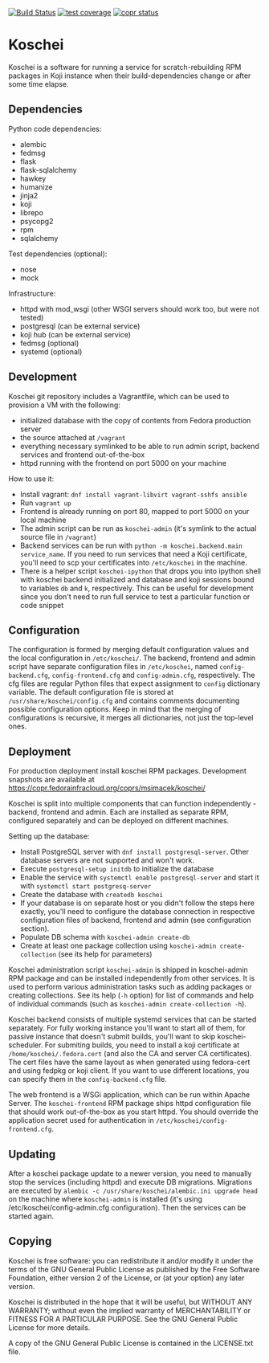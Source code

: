 [![Build Status](https://travis-ci.org/msimacek/koschei.svg?branch=master)](https://travis-ci.org/msimacek/koschei)
[![test coverage](https://img.shields.io/codecov/c/github/msimacek/koschei/master.svg)](https://codecov.io/gh/msimacek/koschei)
[![copr status](https://copr.fedorainfracloud.org/coprs/msimacek/koschei/package/koschei/status_image/last_build.png)](https://copr.fedorainfracloud.org/coprs/msimacek/koschei/)



Koschei
=======

Koschei is a software for running a service for scratch-rebuilding RPM
packages in Koji instance when their build-dependencies change or
after some time elapse.


Dependencies
------------

Python code dependencies:
- alembic
- fedmsg
- flask
- flask-sqlalchemy
- hawkey
- humanize
- jinja2
- koji
- librepo
- psycopg2
- rpm
- sqlalchemy

Test dependencies (optional):
- nose
- mock

Infrastructure:
- httpd with mod_wsgi (other WSGI servers should work too, but were not tested)
- postgresql (can be external service)
- koji hub (can be external service)
- fedmsg (optional)
- systemd (optional)


Development
-----------
Koschei git repository includes a Vagrantfile, which can be used to provision
a VM with the following:
- initialized database with the copy of contents from Fedora production server
- the source attached at `/vagrant`
- everything necessary symlinked to be able to run admin script, backend
  services and frontend out-of-the-box
- httpd running with the frontend on port 5000 on your machine

How to use it:
- Install vagrant: `dnf install vagrant-libvirt vagrant-sshfs ansible`
- Run `vagrant up`
- Frontend is already running on port 80, mapped to port 5000 on your local
  machine
- The admin script can be run as `koschei-admin` (it's symlink to the actual
  source file in `/vagrant`)
- Backend services can be run with `python -m koschei.backend.main
  service_name`. If you need to run services that need a Koji certificate,
  you'll need to scp your certificates into `/etc/koschei` in the machine.
- There is a helper script `koschei-ipython` that drops you into ipython shell
  with koschei backend initialized and database and koji sessions bound to
  variables `db` and `k`, respectively. This can be useful for development since
  you don't need to run full service to test a particular function or code
  snippet


Configuration
-------------
The configuration is formed by merging default configuration values and the
local configuration in `/etc/koschei/`. The backend, frontend and admin script
have separate configuration files in `/etc/koschei`, named `config-backend.cfg`,
`config-frontend.cfg` and `config-admin.cfg`, respectively. The cfg files are
regular Python files that expect assignment to `config` dictionary variable. The
default configuration file is stored at `/usr/share/koschei/config.cfg` and
contains comments documenting possible configuration options. Keep in mind that
the merging of configurations is recursive, it merges all dictionaries, not
just the top-level ones.


Deployment
----------
For production deployment install koschei RPM packages.
Development snapshots are available at
https://copr.fedorainfracloud.org/coprs/msimacek/koschei/

Koschei is split into multiple components that can function independently -
backend, frontend and admin. Each are installed as separate RPM,
configured separately and can be deployed on different machines.

Setting up the database:
- Install PostgreSQL server with `dnf install postgresql-server`. Other
  database servers are not supported and won't work.
- Execute `postgresql-setup initdb` to initialize the database
- Enable the service with `systemctl enable postgresql-server`
  and start it with `systemctl start postgresq-server`
- Create the database with `createdb koschei`
- If your database is on separate host or you didn't follow the steps here
  exactly, you'll need to configure the database connection in respective
  configuration files of backend, frontend and admin (see configuration section).
- Populate DB schema with `koschei-admin create-db`
- Create at least one package collection using `koschei-admin create-collection`
  (see its help for parameters)


Koschei administration script `koschei-admin` is shipped in koschei-admin RPM
package and can be installed independently from other services. It is used to
perform various administration tasks such as adding packages or creating
collections. See its help (`-h` option) for list of commands and help of
individual commands (such as `koschei-admin create-collection -h`).

Koschei backend consists of multiple systemd services that can be started
separately.
For fully working instance you'll want to start all of them, for passive
instance that doesn't submit builds, you'll want to skip koschei-scheduler.
For submiting builds, you need to install a koji certificate at
`/home/koschei/.fedora.cert` (and also the CA and server CA certificates). The
cert files have the same layout as when generated using fedora-cert and using
fedpkg or koji client. If you want to use different locations, you can specify
them in the `config-backend.cfg` file.

The web frontend is a WSGi application, which can be run within Apache Server.
The `koschei-frontend` RPM package ships httpd configuration file that should work
out-of-the-box as you start httpd. You should override the
application secret used for authentication in `/etc/koschei/config-frontend.cfg`.


Updating
--------
After a koschei package update to a newer version, you need to manually stop
the services (including httpd) and execute DB migrations. Migrations are
executed by `alembic -c /usr/share/koschei/alembic.ini upgrade head` on the
machine where `koschei-admin` is installed (it's using
/etc/koschei/config-admin.cfg configuration). Then the services can be started
again.


Copying
-------

Koschei is free software: you can redistribute it and/or modify it
under the terms of the GNU General Public License as published by the
Free Software Foundation, either version 2 of the License, or (at your
option) any later version.

Koschei is distributed in the hope that it will be useful, but WITHOUT
ANY WARRANTY; without even the implied warranty of MERCHANTABILITY or
FITNESS FOR A PARTICULAR PURPOSE.  See the GNU General Public License
for more details.

A copy of the GNU General Public License is contained in the
LICENSE.txt file.
